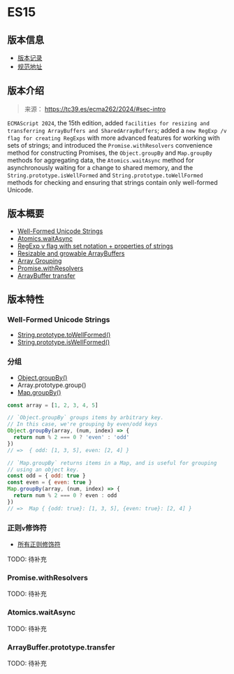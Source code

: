 # ES15

## 版本信息

- [版本记录](https://github.com/tc39/ecma262/releases/tag/es2024-candidate-2024-02-28)
- [规范地址](https://tc39.es/ecma262/2024/)

## 版本介绍

> 来源： https://tc39.es/ecma262/2024/#sec-intro

`ECMAScript 2024`, the 15th edition, added `facilities for resizing and transferring ArrayBuffers and SharedArrayBuffers`; added a `new RegExp /v flag for creating RegExps` with more advanced features for working with sets of strings; and introduced the `Promise.withResolvers` convenience method for constructing Promises, the `Object.groupBy` and `Map.groupBy` methods for aggregating data, the `Atomics.waitAsync` method for asynchronously waiting for a change to shared memory, and the `String.prototype.isWellFormed` and `String.prototype.toWellFormed` methods for checking and ensuring that strings contain only well-formed Unicode.

## 版本概要

- [Well-Formed Unicode Strings](https://github.com/tc39/proposal-is-usv-string)
- [Atomics.waitAsync](https://github.com/tc39/proposal-atomics-wait-async)
- [RegExp v flag with set notation + properties of strings](https://github.com/tc39/proposal-regexp-v-flag)
- [Resizable and growable ArrayBuffers](https://github.com/tc39/proposal-resizablearraybuffer)
- [Array Grouping](https://github.com/tc39/proposal-array-grouping)
- [Promise.withResolvers](https://github.com/tc39/proposal-promise-with-resolvers)
- [ArrayBuffer transfer](https://github.com/tc39/proposal-arraybuffer-transfer)

## 版本特性

### Well-Formed Unicode Strings

- [String.prototype.toWellFormed()](https://developer.mozilla.org/zh-CN/docs/Web/JavaScript/Reference/Global_Objects/String/toWellFormed)
- [String.prototype.isWellFormed()](https://developer.mozilla.org/zh-CN/docs/Web/JavaScript/Reference/Global_Objects/String/isWellFormed)

### 分组

- [Object.groupBy()](https://developer.mozilla.org/en-US/docs/Web/JavaScript/Reference/Global_Objects/Object/groupBy)
- Array.prototype.group()
- [Map.groupBy()](https://developer.mozilla.org/en-US/docs/Web/JavaScript/Reference/Global_Objects/Map/groupBy)

```js
const array = [1, 2, 3, 4, 5]

// `Object.groupBy` groups items by arbitrary key.
// In this case, we're grouping by even/odd keys
Object.groupBy(array, (num, index) => {
  return num % 2 === 0 ? 'even' : 'odd'
})
// =>  { odd: [1, 3, 5], even: [2, 4] }

// `Map.groupBy` returns items in a Map, and is useful for grouping
// using an object key.
const odd = { odd: true }
const even = { even: true }
Map.groupBy(array, (num, index) => {
  return num % 2 === 0 ? even : odd
})
// =>  Map { {odd: true}: [1, 3, 5], {even: true}: [2, 4] }
```

### 正则`v`修饰符

- [所有正则修饰符](https://developer.mozilla.org/en-US/docs/Web/JavaScript/Guide/Regular_expressions#advanced_searching_with_flags)

TODO: 待补充

### Promise.withResolvers

TODO: 待补充

### Atomics.waitAsync

TODO: 待补充

### ArrayBuffer.prototype.transfer

TODO: 待补充
